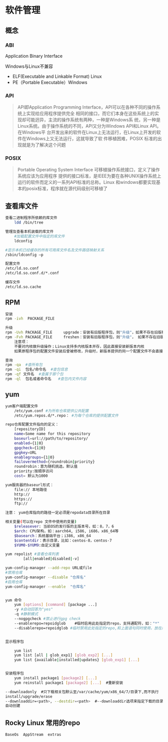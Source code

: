 # 软件管理


## 概念

### ABI
 Application Binary Interface

 Windows与Linux不兼容
 
 * ELF(Executable and Linkable Format) Linux
 * PE（Portable Executable）Windows 

### API
> API即Application Programming Interface，API可以在各种不同的操作系统上实现给应用程序提供完全
相同的接口，而它们本身在这些系统上的实现却可能迥异，主流的操作系统有两种，一种是Windows系
统，另一种是Linux系统。由于操作系统的不同，API又分为Windows API和Linux API。在Windows平
台开发出来的软件在Linux上无法运行，在Linux上开发的软件在Windows上又无法运行，这就导致了软
件移植困难，POSIX 标准的出现就是为了解决这个问题

### POSIX
> Portable Operating System Interface 可移植操作系统接口，定义了操作系统应该为应用程序
提供的接口标准，是IEEE为要在各种UNIX操作系统上运行的软件而定义的一系列API标准的总称。Linux
和windows都要实现基本的posix标准，程序就在源代码级别可移植了



## 查看库文件

```bash
查看二进制程序所依赖的库文件
    ldd /bin/tree

管理及查看本机装载的库文件
    #加载配置文件中指定的库文件
    ldconfig

#显示本机已经缓存的所有可用库文件名及文件路径映射关系
/sbin/ldconfig –p 

配置文件
/etc/ld.so.conf
/etc/ld.so.conf.d/*.conf

缓存文件
/etc/ld.so.cache

```

## RPM

```bash
安装
rpm -ivh  PACKAGE_FILE

升级
rpm -Uvh PACKAGE_FILE     upgrade：安装有旧版程序包，则"升级"，如果不存在旧版程序包，则"安装"
rpm -Fvh PACKAGE_FILE     freshen：安装有旧版程序包，则"升级"， 如果不存在旧版程序包，则不执行升级操作
    注意项：
    不要对内核做升级操作；Linux支持多内核版本并存，因此直接安装新版本内核
    如果原程序包的配置文件安装后曾被修改，升级时，新版本提供的同一个配置文件不会直接覆盖老版本的配置文件，而把新版本文件重命名(FILENAME.rpmnew）后保留

查询
rpm -qa  #查所有包
rpm -qi  包名/命令名  #查包信息
rpm -qf 文件名  #查属于那个包
rpm -ql  包名或者命令名   #查包内文件内容

```

## yum 

```bash
yum客户端配置文件
    /etc/yum.conf #为所有仓库提供公共配置
    /etc/yum.repos.d/*.repo： #为每个仓库的提供配置文件

repo仓库配置文件指向的定义：
    [repositoryID]
    name=Some name for this repository
    baseurl=url://path/to/repository/
    enabled={1|0}
    gpgcheck={1|0}
    gpgkey=URL
    enablegroups={1|0}
    failovermethod={roundrobin|priority}
    roundrobin：意为随机挑选，默认值
    priority:按顺序访问
    cost= 默认为1000

yum服务器的baseurl形式：
    file:// 本地路径
    http://
    https://
    ftp://

注意： yum仓库指向的路径一定必须是repodata目录所在目录

相关变量(可以在repo 文件中使用的变量)
    $releasever: 当前OS的发行版的主版本号，如：8，7，6
    $arch: CPU架构，如：aarch64, i586, i686，x86_64等
    $basearch：系统基础平台；i386, x86_64
    $contentdir：表示目录，比如：centos-8，centos-7
    $YUM0-$YUM9:自定义变量

yum repolist #查看仓库列表
        [all|enabled|disabled|-v]

yum-config-manager --add-repo URL或file 
#禁用仓库
yum-config-manager --disable "仓库名"
#启用仓库
yum-config-manager --enable  "仓库名"


yum 命令
    yum [options] [command] [package ...]
    -y #自动回答为"yes"
    -q #静默模式
    --nogpgcheck #禁止进行gpg check
    --enablerepo=repoidglob    #临时启用此处指定的repo，支持通配符，如："*"
    --disablerepo=repoidglob #临时禁用此处指定的repo,和上面语句同时使用，放在后面的生效


显示程序包

    yum list
    yum list [all | glob_exp1] [glob_exp2] [...]
    yum list {available|installed|updates} [glob_exp1] [...]


安装程序包
    yum install package1 [package2] [...]
    yum reinstall package1 [package2] [...]  #重新安装

--downloadonly  #只下载相关包默认至/var/cache/yum/x86_64/7/目录下,而不执行
install/upgrade/erase
--downloaddir=<path>, --destdir=<path>  #--downloaddir选项来指定下载的目录,如果不存在
自动创建
```

## Rocky Linux 常用的repo

```bash
BaseOs  AppStream  extras 
```

